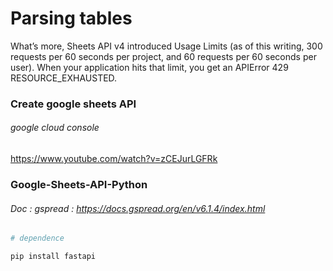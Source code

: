 # Parsing tables



What’s more, Sheets API v4 introduced Usage Limits (as of this writing, 300 requests per 60 seconds per project, and 60 requests per 60 seconds per user). When your application hits that limit, you get an APIError 429 RESOURCE_EXHAUSTED.


### Create google sheets API
###### google cloud console
https://www.youtube.com/watch?v=zCEJurLGFRk



### Google-Sheets-API-Python
###### Doc : gspread : https://docs.gspread.org/en/v6.1.4/index.html


```zsh
# dependence

pip install fastapi
```